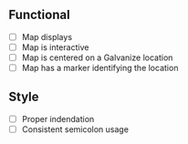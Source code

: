 ## Functional

* [ ] Map displays
* [ ] Map is interactive
* [ ] Map is centered on a Galvanize location
* [ ] Map has a marker identifying the location

## Style

* [ ] Proper indendation
* [ ] Consistent semicolon usage
